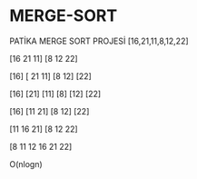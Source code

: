 # MERGE-SORT
PATİKA MERGE SORT PROJESİ
[16,21,11,8,12,22]

[16 21 11]   [8 12 22] 

[16]  [ 21 11]   [8 12]   [22]  

[16]    [21]   [11]   [8]   [12]   [22] 

[16]    [11  21]    [8 12]   [22]

[11  16  21]  [8  12  22] 

[8 11 12 16 21 22]

O(nlogn)

